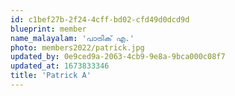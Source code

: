 ```yaml
---
id: c1bef27b-2f24-4cff-bd02-cfd49d0dcd9d
blueprint: member
name_malayalam: 'പാട്രിക് എ.'
photo: members2022/patrick.jpg
updated_by: 0e9ced9a-2063-4cb9-9e8a-9bca000c08f7
updated_at: 1673833346
title: 'Patrick A'
---
```

